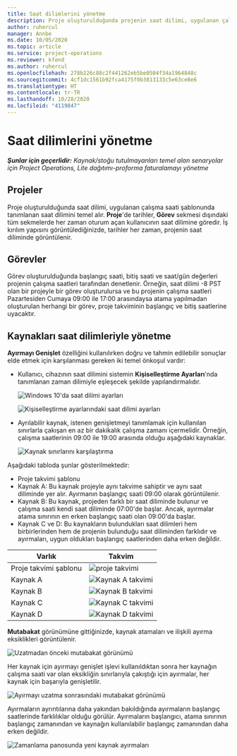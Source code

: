 ```yaml
---
title: Saat dilimlerini yönetme
description: Proje oluşturulduğunda projenin saat dilimi, uygulanan çalışma saati şablonunda tanımlanan saat dilimini temel alır.
author: ruhercul
manager: Annbe
ms.date: 10/05/2020
ms.topic: article
ms.service: project-operations
ms.reviewer: kfend
ms.author: ruhercul
ms.openlocfilehash: 278b226c88c2f441262eb5be0504f34a1964848c
ms.sourcegitcommit: 4cf1dc1561b92fca4175f0b3813133c5e63ce8e6
ms.translationtype: HT
ms.contentlocale: tr-TR
ms.lasthandoff: 10/28/2020
ms.locfileid: "4119847"
---
```

# <a name="manage-time-zones"></a>Saat dilimlerini yönetme

_**Şunlar için geçerlidir:** Kaynak/stoğu tutulmayanları temel alan senaryolar için Project Operations, Lite dağıtımı-proforma faturalamayı yönetme_


## <a name="projects"></a>Projeler

Proje oluşturulduğunda saat dilimi, uygulanan çalışma saati şablonunda tanımlanan saat dilimini temel alır. **Proje**'de tarihler, **Görev** sekmesi dışındaki tüm sekmelerde her zaman oturum açan kullanıcının saat dilimine göredir. İş kırılım yapısını görüntülediğinizde, tarihler her zaman, projenin saat diliminde görüntülenir.

## <a name="tasks"></a>Görevler

Görev oluşturulduğunda başlangıç saati, bitiş saati ve saat/gün değerleri projenin çalışma saatleri tarafından denetlenir. Örneğin, saat dilimi -8 PST olan bir projeyle bir görev oluşturulursa ve bu projenin çalışma saatleri Pazartesiden Cumaya 09:00 ile 17:00 arasındaysa atama yapılmadan oluşturulan herhangi bir görev, proje takviminin başlangıç ve bitiş saatlerine uyacaktır.

## <a name="manage-resources-with-time-zones"></a>Kaynakları saat dilimleriyle yönetme

**Ayırmayı Genişlet** özelliğini kullanılırken doğru ve tahmin edilebilir sonuçlar elde etmek için karşılanması gereken iki temel önkoşul vardır:  

- Kullanıcı, cihazının saat dilimini sistemin **Kişiselleştirme Ayarları**'nda tanımlanan zaman dilimiyle eşleşecek şekilde yapılandırmalıdır.
 
  ![Windows 10'da saat dilimi ayarları](media/reconcile-assignments-03.png)

  ![Kişiselleştirme ayarlarındaki saat dilimi ayarları](media/reconcile-assignments-04.png)
 
- Ayrılabilir kaynak, istenen genişletmeyi tanımlamak için kullanılan sınırlarla çakışan en az bir dakikalık çalışma zamanı içermelidir. Örneğin, çalışma saatlerinin 09:00 ile 19:00 arasında olduğu aşağıdaki kaynaklar. 

  ![Kaynak sınırlarını karşılaştırma](media/reconcile-assignments-05.png)

Aşağıdaki tabloda şunlar gösterilmektedir:

- Proje takvimi şablonu
- Kaynak A: Bu kaynak projeyle aynı takvime sahiptir ve aynı saat diliminde yer alır. Ayırmanın başlangıç saati 09:00 olarak görüntülenir.
- Kaynak B: Bu kaynak, projeden farklı bir saat diliminde bulunur ve çalışma saati kendi saat diliminde 07:00'de başlar. Ancak, ayırmalar atama sınırının en erken başlangıç saati olan 09:00'da başlar.
- Kaynak C ve D: Bu kaynakların bulundukları saat dilimleri hem birbirlerinden hem de projenin bulunduğu saat diliminden farklıdır ve ayırmaları, uygun oldukları başlangıç saatlerinden daha erken değildir.

|Varlık  |Takvim  |
|-|-|
|Proje takvimi şablonu   | ![proje takvimi](media/reconcile-assignments-06.png) |
|Kaynak A  | ![Kaynak A takvimi](media/reconcile-assignments-06.png) |
|Kaynak B  |  ![Kaynak B takvimi](media/reconcile-assignments-07.png) |
|Kaynak C  |  ![Kaynak C takvimi](media/reconcile-assignments-08.png) |
|Kaynak D  | ![Kaynak D takvimi](media/reconcile-assignments-09.png)  |
 
**Mutabakat** görünümüne gittiğinizde, kaynak atamaları ve ilişkili ayırma eksiklikleri görüntülenir.

![Uzatmadan önceki mutabakat görünümü](media/reconcile-assignments-10.png)

Her kaynak için ayırmayı genişlet işlevi kullanıldıktan sonra her kaynağın çalışma saati var olan eksikliğin sınırlarıyla çakıştığı için ayırmalar, her kaynak için başarıyla genişletilir.

![Ayırmayı uzatma sonrasındaki mutabakat görünümü](media/reconcile-assignments-11.png) 

Ayırmaların ayrıntılarına daha yakından bakıldığında ayırmaların başlangıç saatlerinde farklılıklar olduğu görülür. Ayırmaların başlangıcı, atama sınırının başlangıç zamanından ve kaynağın kullanılabilir başlangıç zamanından daha erken değildir.

![Zamanlama panosunda yeni kaynak ayırmaları](media/reconcile-assignments-12.png)
